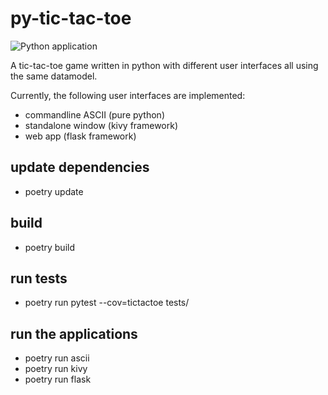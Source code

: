 # py-tic-tac-toe 
![Python application](https://github.com/joergsesterhenn/py-tic-tac-toe/workflows/Python%20application/badge.svg)

A tic-tac-toe game written in python with different user interfaces all using the same datamodel.

Currently, the following user interfaces are implemented: 
* commandline ASCII (pure python)
* standalone window (kivy framework) 
* web app (flask framework)

## update dependencies

* poetry update

## build

* poetry build

## run tests

* poetry run pytest --cov=tictactoe tests/

## run the applications

* poetry run ascii
* poetry run kivy
* poetry run flask



